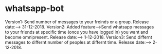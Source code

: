 # whatsapp-bot
Version1: Send number of messages to your freinds or a group. Release date:--> 31-12-2018.
Version2: Added feature-->Send whatsapp messages to your friends at specific time (once you have logged in) you want and become omnipresent. Release date:--> 1-12-2018.
Version3: Send differnt messages to differnt number of peoples at differnt time. Release date:--> 2-12-2018.
